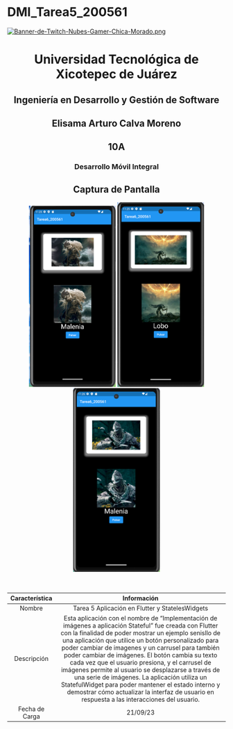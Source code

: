 # DMI_Tarea5_200561

[![Banner-de-Twitch-Nubes-Gamer-Chica-Morado.png](https://i.postimg.cc/15q3LFXF/Banner-de-Twitch-Nubes-Gamer-Chica-Morado.png)](https://postimg.cc/MvzwBvyZ)

<div align="center">
  
# Universidad Tecnológica de Xicotepec de Juárez


## Ingeniería en Desarrollo y Gestión de Software
## Elisama Arturo Calva Moreno
## 10A
### Desarrollo Móvil Integral


## Captura de Pantalla
<p align="center">
  <img src="./assets/1.png" width="200" alt="Captura de Pantalla 1">
  <img src="./assets/2.png" width="200" alt="Captura de Pantalla 1">
  <img src="./assets/3.png" width="200" alt="Captura de Pantalla 1">
</p>



&nbsp;
&nbsp;


|  Característica |  Información |
| :------------: | :------------: |
| Nombre  |  Tarea 5 Aplicación en Flutter y StatelesWidgets |
| Descripción  | Esta aplicación con el nombre de “Implementación de imágenes a aplicación Stateful” fue creada con Flutter con la finalidad de poder mostrar un ejemplo senisllo de una aplicación que utilice un botón personalizado para poder cambiar de imagenes y un carrusel para también poder cambiar de imágenes. El botón cambia su texto cada vez que el usuario presiona, y el carrusel de imágenes permite al usuario se desplazarse a través de una serie de imágenes. La aplicación utiliza un StatefulWidget para poder mantener el estado interno y demostrar cómo actualizar la interfaz de usuario en respuesta a las interacciones del usuario.  |
|  Fecha de Carga | 21/09/23  |
